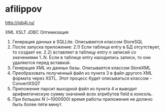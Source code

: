 
# afilippov
http://job4j.ru/

XML XSLT JDBC Оптимизация

1. Генерация данных в SQLLite. Описывается классом StoreSQL
2. После запуска приложение:
2.1) Если таблица entry в БД отсутствует, то создает ее.
2.2) вставляет в таблицу entry n записей со значениями 1..N. Если в таблице entry
находились записи, то они удаляются перед вставкой.
3. Генерация XML из данных базы. Описывается классом StoreXML
4. Преобразовать полученный файл из пункта 3 в файл другого XML формата через XSTL. 
Этот процесс будет описываться классом - ConvertXSQT
5. Приложение парсит выходной файл из пункта 4 и выводит арифметическую сумму значений всех атрибутов
field в консоль.
6. При больших N (~1000000) время работы приложения не должно быть более пяти минут.